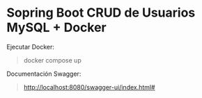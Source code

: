 # Sopring Boot CRUD de Usuarios MySQL + Docker

Ejecutar Docker:
> docker compose up


Documentación Swagger:
>  [http://localhost:8080/swagger-ui/index.html#](http://localhost:8080/swagger-ui/index.html#)


